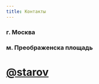 ```yaml
---
title: Контакты
---
```


### г. Москва

### м. Преображенска площадь

# <la-telegram />  [@starov](https://t.me/starov)